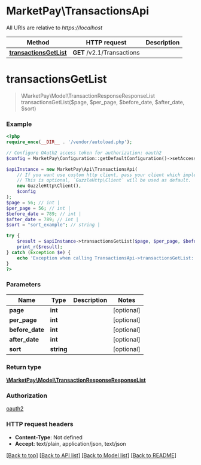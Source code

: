 # MarketPay\TransactionsApi

All URIs are relative to *https://localhost*

Method | HTTP request | Description
------------- | ------------- | -------------
[**transactionsGetList**](TransactionsApi.md#transactionsGetList) | **GET** /v2.1/Transactions | 


# **transactionsGetList**
> \MarketPay\Model\TransactionResponseResponseList transactionsGetList($page, $per_page, $before_date, $after_date, $sort)



### Example
```php
<?php
require_once(__DIR__ . '/vendor/autoload.php');

// Configure OAuth2 access token for authorization: oauth2
$config = MarketPay\Configuration::getDefaultConfiguration()->setAccessToken('YOUR_ACCESS_TOKEN');

$apiInstance = new MarketPay\Api\TransactionsApi(
    // If you want use custom http client, pass your client which implements `GuzzleHttp\ClientInterface`.
    // This is optional, `GuzzleHttp\Client` will be used as default.
    new GuzzleHttp\Client(),
    $config
);
$page = 56; // int | 
$per_page = 56; // int | 
$before_date = 789; // int | 
$after_date = 789; // int | 
$sort = "sort_example"; // string | 

try {
    $result = $apiInstance->transactionsGetList($page, $per_page, $before_date, $after_date, $sort);
    print_r($result);
} catch (Exception $e) {
    echo 'Exception when calling TransactionsApi->transactionsGetList: ', $e->getMessage(), PHP_EOL;
}
?>
```

### Parameters

Name | Type | Description  | Notes
------------- | ------------- | ------------- | -------------
 **page** | **int**|  | [optional]
 **per_page** | **int**|  | [optional]
 **before_date** | **int**|  | [optional]
 **after_date** | **int**|  | [optional]
 **sort** | **string**|  | [optional]

### Return type

[**\MarketPay\Model\TransactionResponseResponseList**](../Model/TransactionResponseResponseList.md)

### Authorization

[oauth2](../../README.md#oauth2)

### HTTP request headers

 - **Content-Type**: Not defined
 - **Accept**: text/plain, application/json, text/json

[[Back to top]](#) [[Back to API list]](../../README.md#documentation-for-api-endpoints) [[Back to Model list]](../../README.md#documentation-for-models) [[Back to README]](../../README.md)

